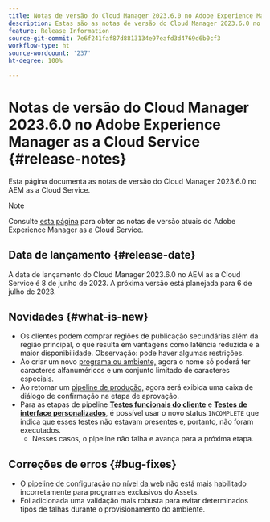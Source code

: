 ```yaml
---
title: Notas de versão do Cloud Manager 2023.6.0 no Adobe Experience Manager as a Cloud Service
description: Estas são as notas de versão do Cloud Manager 2023.6.0 no AEM as a Cloud Service.
feature: Release Information
source-git-commit: 7e6f241faf87d8813134e97eafd3d4769d6b0cf3
workflow-type: ht
source-wordcount: '237'
ht-degree: 100%

---
```



# Notas de versão do Cloud Manager 2023.6.0 no Adobe Experience Manager as a Cloud Service {#release-notes}

Esta página documenta as notas de versão do Cloud Manager 2023.6.0 no AEM as a Cloud Service.

>[!NOTE]
>
>Consulte [esta página](/help/release-notes/release-notes-cloud/release-notes-current.md) para obter as notas de versão atuais do Adobe Experience Manager as a Cloud Service.

## Data de lançamento {#release-date}

A data de lançamento do Cloud Manager 2023.6.0 no AEM as a Cloud Service é 8 de junho de 2023. A próxima versão está planejada para 6 de julho de 2023.

## Novidades {#what-is-new}

* Os clientes podem comprar regiões de publicação secundárias além da região principal, o que resulta em vantagens como latência reduzida e a maior disponibilidade. Observação: pode haver algumas restrições.
* Ao criar um novo [programa ou ambiente,](/help/implementing/cloud-manager/getting-access-to-aem-in-cloud/program-types.md) agora o nome só poderá ter caracteres alfanuméricos e um conjunto limitado de caracteres especiais.
* Ao retomar um [pipeline de produção,](/help/implementing/cloud-manager/configuring-pipelines/configuring-production-pipelines.md) agora será exibida uma caixa de diálogo de confirmação na etapa de aprovação.
* Para as etapas de pipeline **[Testes funcionais do cliente](/help/implementing/cloud-manager/functional-testing.md#custom-functional-testing)** e **[Testes de interface personalizados](/help/implementing/cloud-manager/ui-testing.md)**, é possível usar o novo status `INCOMPLETE` que indica que esses testes não estavam presentes e, portanto, não foram executados.
   * Nesses casos, o pipeline não falha e avança para a próxima etapa.

## Correções de erros {#bug-fixes}

* O [pipeline de configuração no nível da web](/help/implementing/cloud-manager/configuring-pipelines/introduction-ci-cd-pipelines.md#web-tier-config-pipelines) não está mais habilitado incorretamente para programas exclusivos do Assets.
* Foi adicionada uma validação mais robusta para evitar determinados tipos de falhas durante o provisionamento do ambiente.
